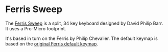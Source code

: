 # Ferris Sweep

The [Ferris Sweep](https://github.com/davidphilipbarr/Sweep) is a split, 34 key keyboard designed by David Philip Barr. It uses a Pro-Micro footprint.

It's based in turn on the Ferris by Philip Chevalier.
The default keymap is based on the [original Ferris default keymap](https://github.com/qmk/qmk_firmware/tree/master/keyboards/ferris/keymaps/default).
